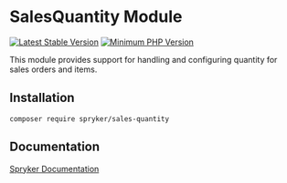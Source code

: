 # SalesQuantity Module
[![Latest Stable Version](https://poser.pugx.org/spryker/sales-quantity/v/stable.svg)](https://packagist.org/packages/spryker/sales-quantity)
[![Minimum PHP Version](https://img.shields.io/badge/php-%3E%3D%208.3-8892BF.svg)](https://php.net/)

This module provides support for handling and configuring quantity for sales orders and items.

## Installation

```
composer require spryker/sales-quantity
```

## Documentation

[Spryker Documentation](https://docs.spryker.com)
